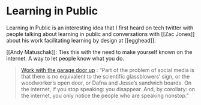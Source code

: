 # Learning in Public

Learning in Public is an interesting idea that I first heard on tech twitter with people talking about learning in public and conversations with [[Zac Jones]] about his work facilitating learning by design at [[egghead]].

[[Andy Matuschak]]: Ties this with the need to make yourself known on the internet. A way to let people know what you do.

> [Work with the garage door up](https://notes.andymatuschak.org/z21cgR9K3UcQ5a7yPsj2RUim3oM2TzdBByZu) : “Part of the problem of social media is that there is no equivalent to the scientific glassblowers’ sign, or the woodworker’s open door, or Dafna and Jesse’s sandwich boards. On the internet, if you stop speaking: you disappear. And, by corollary: on the internet, you only notice the people who are speaking nonstop.”

